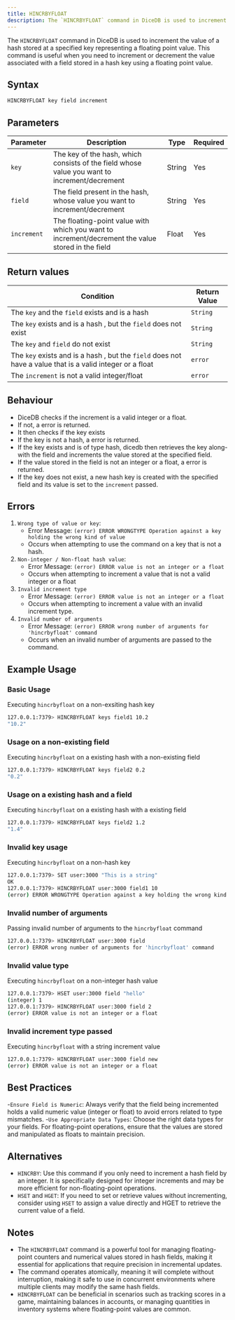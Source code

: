 ```yaml
---
title: HINCRBYFLOAT
description: The `HINCRBYFLOAT` command in DiceDB is used to increment the value of a hash stored at a specified key representing a floating point value. This command is useful when you need to increment or decrement the value associated with a field stored in a hash key using a floating point value.
---
```


The `HINCRBYFLOAT` command in DiceDB is used to increment the value of a hash stored at a specified key representing a floating point value. This command is useful when you need to increment or decrement the value associated with a field stored in a hash key using a floating point value.

## Syntax

```bash
HINCRBYFLOAT key field increment
```

## Parameters

| Parameter   | Description                                                                                       | Type   | Required |
| ----------- | ------------------------------------------------------------------------------------------------- | ------ | -------- |
| `key`       | The key of the hash, which consists of the field whose value you want to increment/decrement      | String | Yes      |
| `field`     | The field present in the hash, whose value you want to increment/decrement                        | String | Yes      |
| `increment` | The floating-point value with which you want to increment/decrement the value stored in the field | Float  | Yes      |

## Return values

| Condition                                                                                                 | Return Value |
| --------------------------------------------------------------------------------------------------------- | ------------ |
| The `key` and the `field` exists and is a hash                                                            | `String`     |
| The `key` exists and is a hash , but the `field` does not exist                                           | `String`     |
| The `key` and `field` do not exist                                                                        | `String`     |
| The `key` exists and is a hash , but the `field` does not have a value that is a valid integer or a float | `error`      |
| The `increment` is not a valid integer/float                                                              | `error`      |

## Behaviour

- DiceDB checks if the increment is a valid integer or a float.
- If not, a error is returned.
- It then checks if the key exists
- If the key is not a hash, a error is returned.
- If the key exists and is of type hash, dicedb then retrieves the key along-with the field and increments the value stored at the specified field.
- If the value stored in the field is not an integer or a float, a error is returned.
- If the key does not exist, a new hash key is created with the specified field and its value is set to the `increment` passed.

## Errors

1. `Wrong type of value or key`:
   - Error Message: `(error) ERROR WRONGTYPE Operation against a key holding the wrong kind of value`
   - Occurs when attempting to use the command on a key that is not a hash.
2. `Non-integer / Non-float hash value`:
   - Error Message: `(error) ERROR value is not an integer or a float`
   - Occurs when attempting to increment a value that is not a valid integer or a float
3. `Invalid increment type`
   - Error Message: `(error) ERROR value is not an integer or a float`
   - Occurs when attempting to increment a value with an invalid increment type.
4. `Invalid number of arguments`
   - Error Message: `(error) ERROR wrong number of arguments for 'hincrbyfloat' command`
   - Occurs when an invalid number of arguments are passed to the command.

## Example Usage

### Basic Usage

Executing `hincrbyfloat` on a non-exsiting hash key

```bash
127.0.0.1:7379> HINCRBYFLOAT keys field1 10.2
"10.2"
```

### Usage on a non-existing field

Executing `hincrbyfloat` on a existing hash with a non-existing field

```bash
127.0.0.1:7379> HINCRBYFLOAT keys field2 0.2
"0.2"
```

### Usage on a existing hash and a field

Executing `hincrbyfloat` on a existing hash with a existing field

```bash
127.0.0.1:7379> HINCRBYFLOAT keys field2 1.2
"1.4"
```

### Invalid key usage

Executing `hincrbyfloat` on a non-hash key

```bash
127.0.0.1:7379> SET user:3000 "This is a string"
OK
127.0.0.1:7379> HINCRBYFLOAT user:3000 field1 10
(error) ERROR WRONGTYPE Operation against a key holding the wrong kind of value
```

### Invalid number of arguments

Passing invalid number of arguments to the `hincrbyfloat` command

```bash
127.0.0.1:7379> HINCRBYFLOAT user:3000 field
(error) ERROR wrong number of arguments for 'hincrbyfloat' command
```

### Invalid value type

Executing `hincrbyfloat` on a non-integer hash value

```bash
127.0.0.1:7379> HSET user:3000 field "hello"
(integer) 1
127.0.0.1:7379> HINCRBYFLOAT user:3000 field 2
(error) ERROR value is not an integer or a float
```

### Invalid increment type passed

Executing `hincrbyfloat` with a string increment value

```bash
127.0.0.1:7379> HINCRBYFLOAT user:3000 field new
(error) ERROR value is not an integer or a float
```

## Best Practices

-`Ensure Field is Numeric`: Always verify that the field being incremented holds a valid numeric value (integer or float) to avoid errors related to type mismatches. -`Use Appropriate Data Types`: Choose the right data types for your fields. For floating-point operations, ensure that the values are stored and manipulated as floats to maintain precision.

## Alternatives

- `HINCRBY`: Use this command if you only need to increment a hash field by an integer. It is specifically designed for integer increments and may be more efficient for non-floating-point operations.
- `HSET` and `HGET`: If you need to set or retrieve values without incrementing, consider using `HSET` to assign a value directly and HGET to retrieve the current value of a field.

## Notes

- The `HINCRBYFLOAT` command is a powerful tool for managing floating-point counters and numerical values stored in hash fields, making it essential for applications that require precision in incremental updates.
- The command operates atomically, meaning it will complete without interruption, making it safe to use in concurrent environments where multiple clients may modify the same hash fields.
- `HINCRBYFLOAT` can be beneficial in scenarios such as tracking scores in a game, maintaining balances in accounts, or managing quantities in inventory systems where floating-point values are common.
